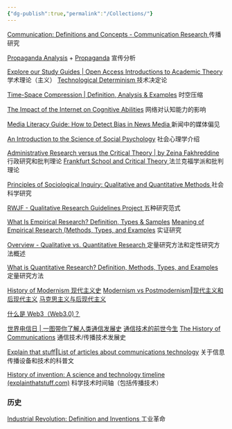 ```yaml
---
{"dg-publish":true,"permalink":"/Collections/"}
---
```


[Communication: Definitions and Concepts - Communication Research ](https://communication.iresearchnet.com/)
传播研究

[Propaganda Analysis](https://propagandacritic.com/) + [Propaganda](https://www.physics.smu.edu/pseudo/Propaganda/)
宣传分析

[Explore our Study Guides | Open Access Introductions to Academic Theory](https://www.perlego.com/knowledge/study-guides/)
学术理论（主义）
[Technological Determinism ](http://visual-memory.co.uk/daniel//Documents/tecdet/tecdet.html)
技术决定论

[Time-Space Compression | Definition, Analysis & Examples](https://www.perlego.com/knowledge/study-guides/what-is-time-space-compression/)
时空压缩

[The Impact of the Internet on Cognitive Abilities](https://www.adifferentversion.com/impact-of-the-internet-on-cognitive-abilities/)
网络对认知能力的影响

[Media Literacy Guide: How to Detect Bias in News Media ](https://fair.org/take-action-now/media-activism-kit/how-to-detect-bias-in-news-media/)
新闻中的媒体偏见

[An Introduction to the Science of Social Psychology](https://nobaproject.com/modules/an-introduction-to-the-science-of-social-psychology)
社会心理学介绍

[Administrative Research versus the Critical Theory | by Zeina Fakhreddine](https://zeinafakhreddine.medium.com/administrative-research-versus-the-critical-theory-e88a4ac4171e)
行政研究和批判理论
[Frankfurt School and Critical Theory ](https://iep.utm.edu/critical-theory-frankfurt-school/)
法兰克福学派和批判理论

[Principles of Sociological Inquiry: Qualitative and Quantitative Methods ](https://saylordotorg.github.io/text_principles-of-sociological-inquiry-qualitative-and-quantitative-methods/index.html)
社会科学研究

[RWJF - Qualitative Research Guidelines Project ](http://www.qualres.org/HomePhil-3514.html)
五种研究范式

[What Is Empirical Research? Definition, Types & Samples](https://research.com/research/what-is-empirical-research)
[Meaning of Empirical Research (Methods, Types, and Examples](https://ca.indeed.com/career-advice/career-development/meaning-of-empirical-research)
实证研究


[Overview - Qualitative vs. Quantitative Research ](https://stevenson.libguides.com/c.php?g=236343)
定量研究方法和定性研究方法概述

[What is Quantitative Research? Definition, Methods, Types, and Examples](https://researcher.life/blog/article/what-is-quantitative-research-types-and-examples/)
定量研究方法


[History of Modernism 现代主义史](https://www.mdc.edu/wolfson/academic/artsletters/art_philosophy/humanities/history_of_modernism.htm)
[Modernism vs Postmodernism‖现代主义和后现代主义](http://www19.homepage.villanova.edu/karyn.hollis/prof_academic/Courses/2043_pop/modernism_vs_postmodernism.htm)
[马克思主义与后现代主义](https://www.marxist.com/marxism-and-post-modernism-cn-simplified.htm)

[什么是 Web3（Web3.0)？](https://tenten.co/learning/what-is-web3/)

[世界电信日 | 一图带你了解人类通信发展史](http://m.xinhuanet.com/gd/2019-05/17/c_1124504237.htm)
[通信技术的前世今生](https://www.cdstm.cn/gallery/media/mkjx/qcyjswx_6431/201907/t20190711_919303.html)
[The History of Communications](https://world101.cfr.org/global-era-issues/globalization/two-hundred-years-global-communications)
通信技术/传播技术发展史

[Explain that stuff‖List of articles about communications technology](https://www.explainthatstuff.com/articles_communications.html)
关于信息传播设备和技术的科普文

[History of invention: A science and technology timeline (explainthatstuff.com)](https://www.explainthatstuff.com/timeline.html)
科学技术时间轴（包括传播技术）

### 历史

[Industrial Revolution: Definition and Inventions ](https://www.history.com/topics/industrial-revolution)
工业革命

